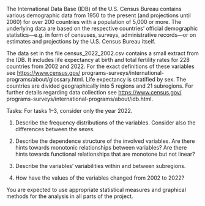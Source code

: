 The International Data Base (IDB) of the U.S. Census Bureau contains various demographic
data from 1950 to the present (and projections until 2060) for over 200 countries
with a population of 5,000 or more. The underlying data are based on the respective
countries’ official demographic statistics—e.g. in form of censuses, surveys, administrative
records—or on estimates and projections by the U.S. Census Bureau itself.

The data set in the file census_2022_2002.csv contains a small extract from the IDB.
It includes life expectancy at birth and total fertility rates for 228 countries from 2002
and 2022. For the exact definitions of these variables see https://www.census.gov/
programs-surveys/international-programs/about/glossary.html. Life expectancy
is stratified by sex. The countries are divided geographically into 5 regions and 21 subregions.
For further details regarding data collection see https://www.census.gov/
programs-surveys/international-programs/about/idb.html. 

Tasks:
For tasks 1–3, consider only the year 2022.
1. Describe the frequency distributions of the variables. Consider also the differences
between the sexes.

2. Describe the dependence structure of the involved variables. Are there hints towards
monotonic relationships between variables? Are there hints towards functional
relationships that are monotone but not linear?

3. Describe the variables’ variabilities within and between subregions.

4. How have the values of the variables changed from 2002 to 2022?
 
You are expected to use appropriate statistical measures and graphical methods for the
analysis in all parts of the project. 

